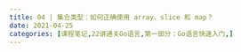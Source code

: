 ```yaml
---
title: 04 | 集合类型：如何正确使用 array、slice 和 map？
date: 2021-04-25
categories: [课程笔记,22讲通关Go语言,第一部分：Go语言快速入门,]
---
```


